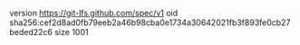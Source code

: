 version https://git-lfs.github.com/spec/v1
oid sha256:cef2d8ad0fb79eeb2a46b98cba0e1734a30642021fb3f893fe0cb27beded22c6
size 1001
